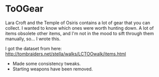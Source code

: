 # ToOGear
Lara Croft and the Temple of Osiris contains a lot of gear that you can collect. I wanted to know which ones were worth hunting down. A lot of items obsolete other items, and I'm not in the mood to sift through them manually, so... I wrote this.

I got the dataset from here: http://tombraiders.net/stella/walks/LCTOOwalk/items.html
 * Made some consistency tweaks.
 * Starting weapons have been removed.
